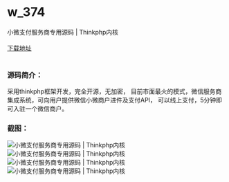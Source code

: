 # w_374
小微支付服务商专用源码 | Thinkphp内核
<br/></br>
[下载地址](https://www.uuid2.com/374.html "下载地址")
<br/></br>
<h3>源码简介：</h3>
<p>采用thinkphp框架开发，完全开源，无加密，
目前市面最火的模式，微信服务商集成系统，可向用户提供微信小微商户进件及支付API，
可以线上支付，5分钟即可入驻一个微信商户。<p>
<h3>截图：</h3>
<img src="https://www.uuid2.com/wp-content/uploads/img/202105/24de7a1408.jpg" alt="小微支付服务商专用源码 | Thinkphp内核"><img src="https://www.uuid2.com/wp-content/uploads/img/202105/24de7a1167.jpg" alt="小微支付服务商专用源码 | Thinkphp内核"><img src="https://www.uuid2.com/wp-content/uploads/img/202105/24de7a1767.jpg" alt="小微支付服务商专用源码 | Thinkphp内核"><img src="https://www.uuid2.com/wp-content/uploads/img/202105/f8ca507979.jpg" alt="小微支付服务商专用源码 | Thinkphp内核">
